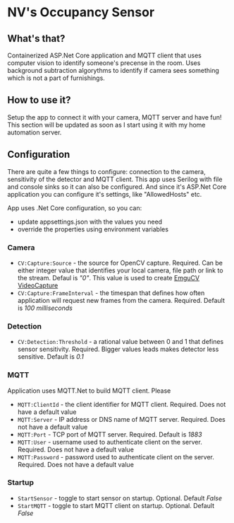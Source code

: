 # NV's Occupancy Sensor
## What's that?
Containerized ASP.Net Core application and MQTT client that uses computer vision to identify someone's precense in the room.
Uses background subtraction algorythms to identify if camera sees something which is not a part of furnishings.
## How to use it?
Setup the app to connect it with your camera, MQTT server and have fun!
This section will be updated as soon as I start using it with my home automation server. 
## Configuration
There are quite a few things to configure: connection to the camera, sensitivity of the detector and MQTT client.
This app uses Serilog with file and console sinks so it can also be configured.
And since it's ASP.Net Core application you can configure it's settings, like "AllowedHosts" etc.

App uses .Net Core configuration, so you can:
* update appsettings.json with the values you need
* override the properties using environment variables
### Camera
* `CV:Capture:Source` - the source for OpenCV capture. Required. Can be either integer value that identifies your local camera, file path or link to the stream. Defaul is _"0"_. This value is used to create [EmguCV VideoCapture](http://www.emgu.com/wiki/files/4.4.0/document/html/961857d0-b7ba-53d8-253a-5059bb3bc1df.htm)
* `CV:Capture:FrameInterval` - the timespan that defines how often application will request new frames from the camera. Required. Default is _100 milliseconds_
### Detection
* `CV:Detection:Threshold` - a rational value between 0 and 1 that defines sensor sensitivity. Required. Bigger values leads makes detector less sensitive. Default is _0.1_
### MQTT
Application uses MQTT.Net to build MQTT client. Please
* `MQTT:ClientId` - the client identifier for MQTT client. Required. Does not have a default value
* `MQTT:Server` - IP address or DNS name of MQTT server. Required. Does not have a default value
* `MQTT:Port` - TCP port of MQTT server. Required. Default is _1883_
* `MQTT:User` - username used to authenticate client on the server. Required. Does not have a default value
* `MQTT:Password` - password used to authenticate client on the server. Required. Does not have a default value
### Startup
* `StartSensor` - toggle to start sensor on startup. Optional. Default _False_
* `StartMQTT` - toggle to start MQTT client on startup. Optional. Default _False_




